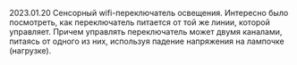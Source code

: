 2023.01.20 Сенсорный wifi-переключатель освещения. Интересно было посмотреть, 
как переключатель питается от той же линии, которой управляет.
Причем управлять переключатель может двумя каналами, питаясь от одного из них, используя падение напряжения на лампочке (нагрузке).
